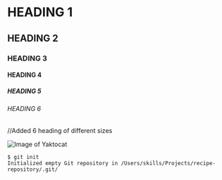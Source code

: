 # HEADING 1
## HEADING 2
### HEADING 3
#### HEADING 4
##### HEADING 5
###### HEADING 6

//Added 6 heading of different sizes

![Image of Yaktocat](https://octodex.github.com/images/yaktocat.png)

```
$ git init
Initialized empty Git repository in /Users/skills/Projects/recipe-repository/.git/
```
